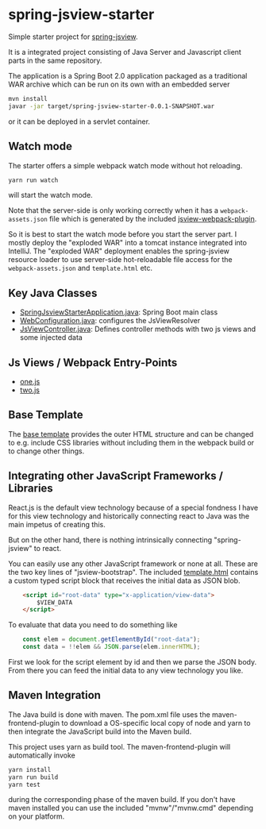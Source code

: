 # spring-jsview-starter

Simple starter project for [spring-jsview](https://github.com/quinscape/spring-jsview/).

It is a integrated project consisting of Java Server and Javascript client parts in the same repository.

The application is a Spring Boot 2.0 application packaged as a traditional WAR archive 
which can be run on its own with an embedded server

```sh
mvn install
javar -jar target/spring-jsview-starter-0.0.1-SNAPSHOT.war
```

or it can be deployed in a servlet container.

## Watch mode

The starter offers a simple webpack watch mode without hot reloading.
```sh
yarn run watch
```

will start the watch mode.

Note that the server-side is only working correctly when it has a `webpack-assets.json` file
which is generated by the included [jsview-webpack-plugin](https://github.com/quinscape/jsview-webpack-plugin).

So it is best to start the watch mode before you start the server part. I mostly deploy the "exploded WAR" into 
a tomcat instance integrated into IntelliJ. The "exploded WAR" deployment enables the spring-jsview
resource loader to use server-side hot-reloadable file access for the `webpack-assets.json` and
`template.html` etc.   

## Key Java Classes

 * [SpringJsviewStarterApplication.java](https://github.com/quinscape/spring-jsview-starter/blob/master/src/main/java/de/quinscape/springjsviewstarter/SpringJsviewStarterApplication.java): Spring Boot main class
 * [WebConfiguration.java](https://github.com/quinscape/spring-jsview-starter/blob/master/src/main/java/de/quinscape/springjsviewstarter/WebConfiguration.java): configures the JsViewResolver
 * [JsViewController.java](https://github.com/quinscape/spring-jsview-starter/blob/master/src/main/java/de/quinscape/springjsviewstarter/controller/JsViewController.java): Defines controller methods with two js views and some injected data

## Js Views / Webpack Entry-Points

 * [one.js](https://github.com/quinscape/spring-jsview-starter/blob/master/src/main/js/one.js)
 * [two.js](https://github.com/quinscape/spring-jsview-starter/blob/master/src/main/js/two.js)

## Base Template

The [base template](https://github.com/quinscape/spring-jsview-starter/blob/master/src/main/webapp/WEB-INF/template.html) provides
the outer HTML structure and can be changed to e.g. include CSS libraries without including them in
the webpack build or to change other things.

## Integrating other JavaScript Frameworks / Libraries

React.js is the default view technology because of a special fondness I have for this view technology
and historically connecting react to Java was the main impetus of creating this.

But on the other hand, there is nothing intrinsically connecting "spring-jsview" to react.

You can easily use any other JavaScript framework or none at all. These are the two key lines of "jsview-bootstrap". The included [template.html](https://github.com/quinscape/spring-jsview-starter/blob/master/src/main/webapp/WEB-INF/template.html) contains
a custom typed script block that receives the initial data as JSON blob. 

```html
    <script id="root-data" type="x-application/view-data">
        $VIEW_DATA
    </script>
```

To evaluate that data you need to do something like 

```js
    const elem = document.getElementById("root-data");
    const data = !!elem && JSON.parse(elem.innerHTML);
```

 First we look for the script element by id and then we parse the JSON body.
 From there you can feed the initial data to any view technology you like.
 

## Maven Integration

The Java build is done with maven. The pom.xml file uses the maven-frontend-plugin to 
download a OS-specific local copy of node and yarn to then integrate the JavaScript 
build into the Maven build.

This project uses yarn as build tool. The maven-frontend-plugin will automatically
invoke

```sh
yarn install
yarn run build
yarn test
```
during the corresponding phase of the maven build. If you don't have maven installed you can
use the included "mvnw"/"mvnw.cmd" depending on your platform.
